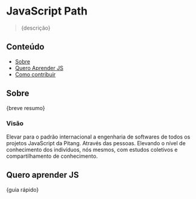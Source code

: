 # JavaScript Path

> {descrição}

## Conteúdo

- [Sobre](#Sobre)
- [Quero Aprender JS](#Quero-aprender-JS)
- [Como contribuir](CONTRIBUTING.md)

## Sobre

{breve resumo}

### Visão
Elevar para o padrão internacional a engenharia de softwares de todos os projetos JavaScript da Pitang. Através das pessoas. Elevando o nível de conhecimento dos indivíduos, nós mesmos, com estudos coletivos e compartilhamento de conhecimento.

## Quero aprender JS
{guia rápido}
